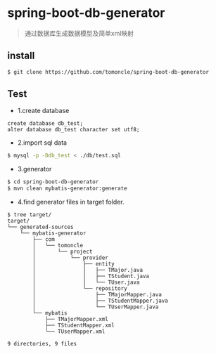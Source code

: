 # spring-boot-db-generator
> 通过数据库生成数据模型及简单xml映射


## install
```bash
$ git clone https://github.com/tomoncle/spring-boot-db-generator
```

## Test
* 1.create database
```mysql
create database db_test;
alter database db_test character set utf8;
```

* 2.import sql data
```bash
$ mysql -p -Ddb_test < ./db/test.sql 
```

* 3.generator
```bash
$ cd spring-boot-db-generator
$ mvn clean mybatis-generator:generate
```

* 4.find generator files in target folder.
```
$ tree target/
target/
└── generated-sources
    └── mybatis-generator
        ├── com
        │   └── tomoncle
        │       └── project
        │           └── provider
        │               ├── entity
        │               │   ├── TMajor.java
        │               │   ├── TStudent.java
        │               │   └── TUser.java
        │               └── repository
        │                   ├── TMajorMapper.java
        │                   ├── TStudentMapper.java
        │                   └── TUserMapper.java
        └── mybatis
            ├── TMajorMapper.xml
            ├── TStudentMapper.xml
            └── TUserMapper.xml

9 directories, 9 files
``` 